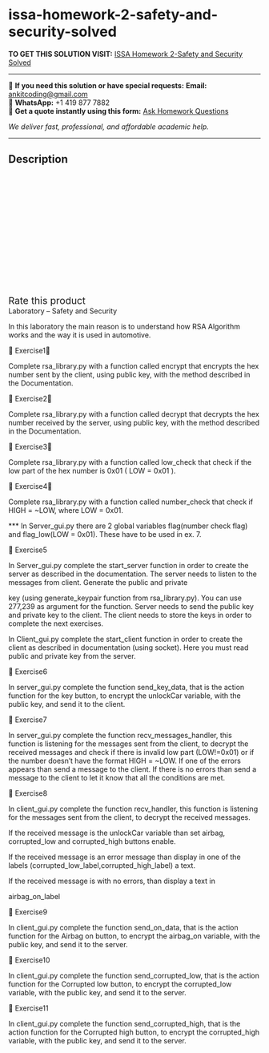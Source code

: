 # issa-homework-2-safety-and-security-solved
**TO GET THIS SOLUTION VISIT:** [ISSA Homework 2-Safety and Security Solved](https://www.ankitcodinghub.com/product/issa-homework-2-safety-and-security-solved/)


---

📩 **If you need this solution or have special requests:** **Email:** ankitcoding@gmail.com  
📱 **WhatsApp:** +1 419 877 7882  
📄 **Get a quote instantly using this form:** [Ask Homework Questions](https://www.ankitcodinghub.com/services/ask-homework-questions/)

*We deliver fast, professional, and affordable academic help.*

---

<h2>Description</h2>



<div class="kk-star-ratings kksr-auto kksr-align-center kksr-valign-top" data-payload="{&quot;align&quot;:&quot;center&quot;,&quot;id&quot;:&quot;95048&quot;,&quot;slug&quot;:&quot;default&quot;,&quot;valign&quot;:&quot;top&quot;,&quot;ignore&quot;:&quot;&quot;,&quot;reference&quot;:&quot;auto&quot;,&quot;class&quot;:&quot;&quot;,&quot;count&quot;:&quot;0&quot;,&quot;legendonly&quot;:&quot;&quot;,&quot;readonly&quot;:&quot;&quot;,&quot;score&quot;:&quot;0&quot;,&quot;starsonly&quot;:&quot;&quot;,&quot;best&quot;:&quot;5&quot;,&quot;gap&quot;:&quot;4&quot;,&quot;greet&quot;:&quot;Rate this product&quot;,&quot;legend&quot;:&quot;0\/5 - (0 votes)&quot;,&quot;size&quot;:&quot;24&quot;,&quot;title&quot;:&quot;ISSA Homework 2-Safety and Security Solved&quot;,&quot;width&quot;:&quot;0&quot;,&quot;_legend&quot;:&quot;{score}\/{best} - ({count} {votes})&quot;,&quot;font_factor&quot;:&quot;1.25&quot;}">

<div class="kksr-stars">

<div class="kksr-stars-inactive">
            <div class="kksr-star" data-star="1" style="padding-right: 4px">


<div class="kksr-icon" style="width: 24px; height: 24px;"></div>
        </div>
            <div class="kksr-star" data-star="2" style="padding-right: 4px">


<div class="kksr-icon" style="width: 24px; height: 24px;"></div>
        </div>
            <div class="kksr-star" data-star="3" style="padding-right: 4px">


<div class="kksr-icon" style="width: 24px; height: 24px;"></div>
        </div>
            <div class="kksr-star" data-star="4" style="padding-right: 4px">


<div class="kksr-icon" style="width: 24px; height: 24px;"></div>
        </div>
            <div class="kksr-star" data-star="5" style="padding-right: 4px">


<div class="kksr-icon" style="width: 24px; height: 24px;"></div>
        </div>
    </div>

<div class="kksr-stars-active" style="width: 0px;">
            <div class="kksr-star" style="padding-right: 4px">


<div class="kksr-icon" style="width: 24px; height: 24px;"></div>
        </div>
            <div class="kksr-star" style="padding-right: 4px">


<div class="kksr-icon" style="width: 24px; height: 24px;"></div>
        </div>
            <div class="kksr-star" style="padding-right: 4px">


<div class="kksr-icon" style="width: 24px; height: 24px;"></div>
        </div>
            <div class="kksr-star" style="padding-right: 4px">


<div class="kksr-icon" style="width: 24px; height: 24px;"></div>
        </div>
            <div class="kksr-star" style="padding-right: 4px">


<div class="kksr-icon" style="width: 24px; height: 24px;"></div>
        </div>
    </div>
</div>


<div class="kksr-legend" style="font-size: 19.2px;">
            <span class="kksr-muted">Rate this product</span>
    </div>
    </div>
<div class="page" title="Page 1">
<div class="layoutArea">
<div class="column">
Laboratory – Safety and Security

In this laboratory the main reason is to understand how RSA Algorithm works and the way it is used in automotive.

 Exercise1

Complete rsa_library.py with a function called encrypt that encrypts the hex number sent by the client, using public key, with the method described in the Documentation.

 Exercise2

Complete rsa_library.py with a function called decrypt that decrypts the hex number received by the server, using public key, with the method described in the Documentation.

 Exercise3

Complete rsa_library.py with a function called low_check that check if the low part of the hex number is 0x01 ( LOW = 0x01 ).

 Exercise4

Complete rsa_library.py with a function called number_check that check if HIGH = ~LOW, where LOW = 0x01.

*** In Server_gui.py there are 2 global variables flag(number check flag) and flag_low(LOW = 0x01). These have to be used in ex. 7.

 Exercise5

In Server_gui.py complete the start_server function in order to create the server as described in the documentation. The server needs to listen to the messages from client. Generate the public and private

</div>
</div>
</div>
<div class="page" title="Page 2">
<div class="layoutArea">
<div class="column">
key (using generate_keypair function from rsa_library.py). You can use 277,239 as argument for the function. Server needs to send the public key and private key to the client. The client needs to store the keys in order to complete the next exercises.

In Client_gui.py complete the start_client function in order to create the client as described in documentation (using socket). Here you must read public and private key from the server.

 Exercise6

In server_gui.py complete the function send_key_data, that is the action function for the key button, to encrypt the unlockCar variable, with the public key, and send it to the client.

 Exercise7

In server_gui.py complete the function recv_messages_handler, this function is listening for the messages sent from the client, to decrypt the received messages and check if there is invalid low part (LOW!=0x01) or if the number doesn’t have the format HIGH = ~LOW. If one of the errors appears than send a message to the client. If there is no errors than send a message to the client to let it know that all the conditions are met.

 Exercise8

In client_gui.py complete the function recv_handler, this function is listening for the messages sent from the client, to decrypt the received messages.

If the received message is the unlockCar variable than set airbag, corrupted_low and corrupted_high buttons enable.

If the received message is an error message than display in one of the labels (corrupted_low_label,corrupted_high_label) a text.

If the received message is with no errors, than display a text in

airbag_on_label

</div>
</div>
</div>
<div class="page" title="Page 3">
<div class="layoutArea">
<div class="column">
 Exercise9

In client_gui.py complete the function send_on_data, that is the action function for the Airbag on button, to encrypt the airbag_on variable, with the public key, and send it to the server.

 Exercise10

In client_gui.py complete the function send_corrupted_low, that is the action function for the Corrupted low button, to encrypt the corrupted_low variable, with the public key, and send it to the server.

 Exercise11

In client_gui.py complete the function send_corrupted_high, that is the action function for the Corrupted high button, to encrypt the corrupted_high variable, with the public key, and send it to the server.

</div>
</div>
</div>
